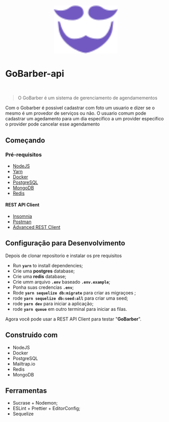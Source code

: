 <h1 align="center">
  <img alt="GoBarber" title="GoBarber" src="src/img/logo.svg" width="200px" />
</h1>

# GoBarber-api
 <a href="https://github.com/lucaslamar/go-barber-react"><img alt="" src="https://img.shields.io/badge/Gobarber-Web-brightgreen"></a>
> O GoBarber é um sistema de gerenciamento de agendamementos

Com o Gobarber é possivel cadastrar com foto um usuario e dizer se o mesmo é um provedor de serviços ou não. O usuario comum pode cadastrar um agedamento para um dia especifico a um provider especifico o provider pode cancelar esse agendamento

 ## Começando

 <h3>Pré-requisitos</h3>

<ul>
    <li> <a href="https://nodejs.org/en/download/package-manager/"> NodeJS </a></li>
    <li> <a href="https://yarnpkg.com/en/docs/getting-started">Yarn</a> </li>
    <li> <a href="https://www.docker.com/get-started"> Docker </a> </li>
    <li> <a href="https://hub.docker.com/_/postgres">PostgreSQL</a> </li>
    <li> <a href="https://hub.docker.com/_/mongo">MongoDB</a> </li>
    <li> <a href="https://hub.docker.com/_/redis"> Redis </a> </li>
</ul>

<h4>REST API Client</h4>
<ul>
  <li><a href="https://insomnia.rest/">Insomnia</a></li>
  <li><a href="https://www.getpostman.com/">Postman</a></li>
  <li><a href="https://install.advancedrestclient.com/install">Advanced REST Client</a></li>
</ul>


## Configuração para Desenvolvimento

Depois de clonar repositorio e instalar os pre requisitos

- Run **`yarn`** to install dependencies;
- Crie uma **postgres** database;
- Crie uma **redis** database;
- Crie umm arquivo **`.env`** baseado **`.env.example`**;
- Ponha suas credencias **`.env`**;
- Rode **`yarn sequelize db:migrate`** para criar as migraçoes ;
- rode **`yarn sequelize db:seed:all`** para criar uma seed;
- rode **`yarn dev`** para iniciar a aplicação;
- rode **`yarn queue`** em outro terminal para iniciar as filas.

Agora você pode usar a REST API Client para testar "**GoBarber**".

## Construido com
<ul>
  <li>NodeJS</li>
  <li>Docker</li>
  <li>PostgreSQL</li>
  <li>Mailtrap.io</li>
  <li>Redis</li>
  <li>MongoDB</li>
</ul>

## Ferramentas
<ul>
  <li>Sucrase + Nodemon;</li>
  <li>ESLint + Prettier + EditorConfig;</li>
  <li>Sequelize</li>
</ul>
